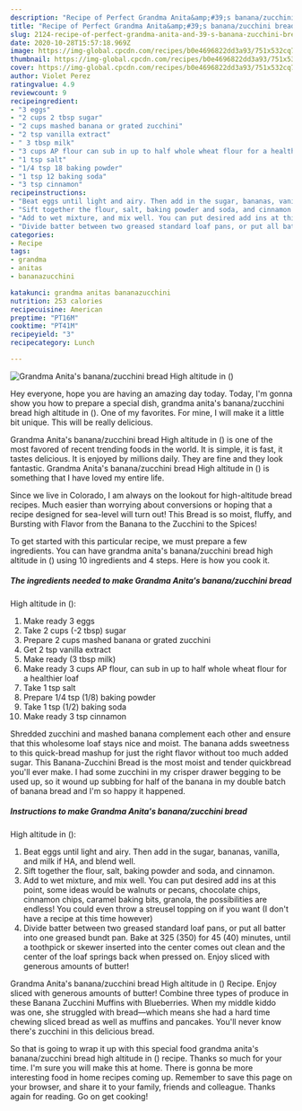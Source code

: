 ```yaml
---
description: "Recipe of Perfect Grandma Anita&amp;#39;s banana/zucchini bread High altitude in ()"
title: "Recipe of Perfect Grandma Anita&amp;#39;s banana/zucchini bread High altitude in ()"
slug: 2124-recipe-of-perfect-grandma-anita-and-39-s-banana-zucchini-bread-high-altitude-in
date: 2020-10-28T15:57:18.969Z
image: https://img-global.cpcdn.com/recipes/b0e4696822dd3a93/751x532cq70/grandma-anitas-bananazucchini-bread-high-altitude-in-recipe-main-photo.jpg
thumbnail: https://img-global.cpcdn.com/recipes/b0e4696822dd3a93/751x532cq70/grandma-anitas-bananazucchini-bread-high-altitude-in-recipe-main-photo.jpg
cover: https://img-global.cpcdn.com/recipes/b0e4696822dd3a93/751x532cq70/grandma-anitas-bananazucchini-bread-high-altitude-in-recipe-main-photo.jpg
author: Violet Perez
ratingvalue: 4.9
reviewcount: 9
recipeingredient:
- "3 eggs"
- "2 cups 2 tbsp sugar"
- "2 cups mashed banana or grated zucchini"
- "2 tsp vanilla extract"
- " 3 tbsp milk"
- "3 cups AP flour can sub in up to half whole wheat flour for a healthier loaf"
- "1 tsp salt"
- "1/4 tsp 18 baking powder"
- "1 tsp 12 baking soda"
- "3 tsp cinnamon"
recipeinstructions:
- "Beat eggs until light and airy. Then add in the sugar, bananas, vanilla, and milk if HA, and blend well."
- "Sift together the flour, salt, baking powder and soda, and cinnamon."
- "Add to wet mixture, and mix well. You can put desired add ins at this point, some ideas would be walnuts or pecans, chocolate chips, cinnamon chips, caramel baking bits, granola, the possibilities are endless! You could even throw a streusel topping on if you want (I don&#39;t have a recipe at this time however)"
- "Divide batter between two greased standard loaf pans, or put all batter into one greased bundt pan. Bake at 325 (350) for 45 (40) minutes, until a toothpick or skewer inserted into the center comes out clean and the center of the loaf springs back when pressed on. Enjoy sliced with generous amounts of butter!"
categories:
- Recipe
tags:
- grandma
- anitas
- bananazucchini

katakunci: grandma anitas bananazucchini 
nutrition: 253 calories
recipecuisine: American
preptime: "PT16M"
cooktime: "PT41M"
recipeyield: "3"
recipecategory: Lunch

---
```



![Grandma Anita&#39;s banana/zucchini bread
High altitude in ()](https://img-global.cpcdn.com/recipes/b0e4696822dd3a93/751x532cq70/grandma-anitas-bananazucchini-bread-high-altitude-in-recipe-main-photo.jpg)

Hey everyone, hope you are having an amazing day today. Today, I'm gonna show you how to prepare a special dish, grandma anita&#39;s banana/zucchini bread
high altitude in (). One of my favorites. For mine, I will make it a little bit unique. This will be really delicious.

Grandma Anita&#39;s banana/zucchini bread
High altitude in () is one of the most favored of recent trending foods in the world. It is simple, it is fast, it tastes delicious. It is enjoyed by millions daily. They are fine and they look fantastic. Grandma Anita&#39;s banana/zucchini bread
High altitude in () is something that I have loved my entire life.

Since we live in Colorado, I am always on the lookout for high-altitude bread recipes. Much easier than worrying about conversions or hoping that a recipe designed for sea-level will turn out! This Bread is so moist, fluffy, and Bursting with Flavor from the Banana to the Zucchini to the Spices!


To get started with this particular recipe, we must prepare a few ingredients. You can have grandma anita&#39;s banana/zucchini bread
high altitude in () using 10 ingredients and 4 steps. Here is how you cook it.

<!--inarticleads1-->

##### The ingredients needed to make Grandma Anita&#39;s banana/zucchini bread
High altitude in ():

1. Make ready 3 eggs
1. Take 2 cups (-2 tbsp) sugar
1. Prepare 2 cups mashed banana or grated zucchini
1. Get 2 tsp vanilla extract
1. Make ready  (3 tbsp milk)
1. Make ready 3 cups AP flour, can sub in up to half whole wheat flour for a healthier loaf
1. Take 1 tsp salt
1. Prepare 1/4 tsp (1/8) baking powder
1. Take 1 tsp (1/2) baking soda
1. Make ready 3 tsp cinnamon


Shredded zucchini and mashed banana complement each other and ensure that this wholesome loaf stays nice and moist. The banana adds sweetness to this quick-bread mashup for just the right flavor without too much added sugar. This Banana-Zucchini Bread is the most moist and tender quickbread you&#39;ll ever make. I had some zucchini in my crisper drawer begging to be used up, so it wound up subbing for half of the banana in my double batch of banana bread and I&#39;m so happy it happened. 

<!--inarticleads2-->

##### Instructions to make Grandma Anita&#39;s banana/zucchini bread
High altitude in ():

1. Beat eggs until light and airy. Then add in the sugar, bananas, vanilla, and milk if HA, and blend well.
1. Sift together the flour, salt, baking powder and soda, and cinnamon.
1. Add to wet mixture, and mix well. You can put desired add ins at this point, some ideas would be walnuts or pecans, chocolate chips, cinnamon chips, caramel baking bits, granola, the possibilities are endless! You could even throw a streusel topping on if you want (I don&#39;t have a recipe at this time however)
1. Divide batter between two greased standard loaf pans, or put all batter into one greased bundt pan. Bake at 325 (350) for 45 (40) minutes, until a toothpick or skewer inserted into the center comes out clean and the center of the loaf springs back when pressed on. Enjoy sliced with generous amounts of butter!


Grandma Anita&#39;s banana/zucchini bread High altitude in () Recipe. Enjoy sliced with generous amounts of butter! Combine three types of produce in these Banana Zucchini Muffins with Blueberries. When my middle kiddo was one, she struggled with bread—which means she had a hard time chewing sliced bread as well as muffins and pancakes. You&#39;ll never know there&#39;s zucchini in this delicious bread. 

So that is going to wrap it up with this special food grandma anita&#39;s banana/zucchini bread
high altitude in () recipe. Thanks so much for your time. I'm sure you will make this at home. There is gonna be more interesting food in home recipes coming up. Remember to save this page on your browser, and share it to your family, friends and colleague. Thanks again for reading. Go on get cooking!
